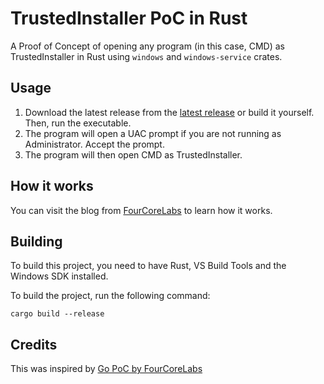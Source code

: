 # TrustedInstaller PoC in Rust
A Proof of Concept of opening any program (in this case, CMD) as TrustedInstaller in Rust using `windows` and `windows-service` crates.

## Usage
1. Download the latest release from the [latest release](https://github.com/holybaechu/trustedinstaller_poc/releases/tag/release) or build it yourself. Then, run the executable.
2. The program will open a UAC prompt if you are not running as Administrator. Accept the prompt.
3. The program will then open CMD as TrustedInstaller.

## How it works
You can visit the blog from [FourCoreLabs](https://fourcore.io/blogs/no-more-access-denied-i-am-trustedinstaller) to learn how it works.

## Building
To build this project, you need to have Rust, VS Build Tools and the Windows SDK installed.

To build the project, run the following command:
```
cargo build --release
```

## Credits
This was inspired by [Go PoC by FourCoreLabs](https://github.com/FourCoreLabs/TrustedInstallerPOC)